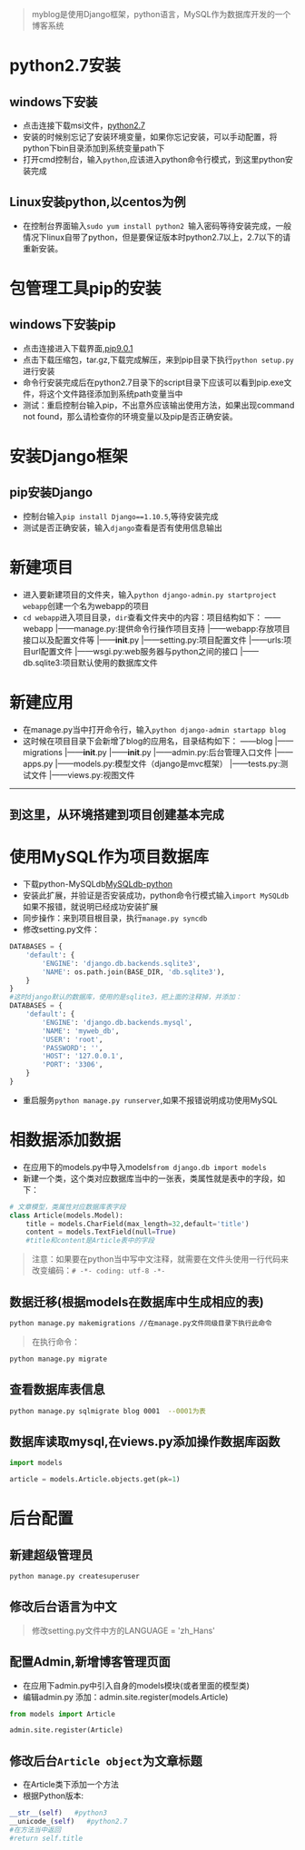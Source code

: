 > myblog是使用Django框架，python语言，MySQL作为数据库开发的一个博客系统

# python2.7安装
## windows下安装
* 点击连接下载msi文件，[python2.7](https://www.python.org/downloads/)
* 安装的时候别忘记了安装环境变量，如果你忘记安装，可以手动配置，将python下bin目录添加到系统变量path下
* 打开cmd控制台，输入``python``,应该进入python命令行模式，到这里python安装完成

## Linux安装python,以centos为例
* 在控制台界面输入``sudo yum install python2 ``输入密码等待安装完成，一般情况下linux自带了python，但是要保证版本时python2.7以上，2.7以下的请重新安装。

# 包管理工具pip的安装
## windows下安装pip
* 点击连接进入下载界面,[pip9.0.1](https://pypi.python.org/pypi/pip#downloads)
* 点击下载压缩包，tar.gz,下载完成解压，来到pip目录下执行``python setup.py``进行安装
* 命令行安装完成后在python2.7目录下的script目录下应该可以看到pip.exe文件，将这个文件路径添加到系统path变量当中
* 测试：重启控制台输入pip，不出意外应该输出使用方法，如果出现command not found，那么请检查你的环境变量以及pip是否正确安装。

# 安装Django框架
## pip安装Django
* 控制台输入``pip install Django==1.10.5``,等待安装完成
* 测试是否正确安装，输入``django``查看是否有使用信息输出

# 新建项目
* 进入要新建项目的文件夹，输入``python django-admin.py startproject webapp``创建一个名为webapp的项目
* ``cd webapp``进入项目目录，``dir``查看文件夹中的内容：项目结构如下：
——webapp
 |——manage.py:提供命令行操作项目支持
 |——webapp:存放项目接口以及配置文件等
    |——__init__.py
    |——setting.py:项目配置文件
    |——urls:项目url配置文件
    |——wsgi.py:web服务器与python之间的接口
 |——db.sqlite3:项目默认使用的数据库文件

# 新建应用
* 在manage.py当中打开命令行，输入``python django-admin startapp blog``
* 这时候在项目目录下会新增了blog的应用名，目录结构如下：
——blog
  |——migrations
     |——__init__.py
  |——__init__.py
  |——admin.py:后台管理入口文件
  |——apps.py
  |——models.py:模型文件（django是mvc框架）
  |——tests.py:测试文件
  |——views.py:视图文件

---
到这里，从环境搭建到项目创建基本完成
---

# 使用MySQL作为项目数据库
* 下载python-MySQLdb[MySQLdb-python](https://sourceforge.net/projects/mysql-python/)
* 安装此扩展，并验证是否安装成功，python命令行模式输入``import MySQLdb``如果不报错，就说明已经成功安装扩展
* 同步操作：来到项目根目录，执行``manage.py syncdb``
* 修改setting.py文件：

```python
DATABASES = {
    'default': {
        'ENGINE': 'django.db.backends.sqlite3',
        'NAME': os.path.join(BASE_DIR, 'db.sqlite3'),
    }
}
#这时django默认的数据库，使用的是sqlite3，把上面的注释掉，并添加：
DATABASES = {
    'default': {
        'ENGINE': 'django.db.backends.mysql',
        'NAME': 'myweb_db',
        'USER': 'root',
        'PASSWORD': '',
        'HOST': '127.0.0.1',
        'PORT': '3306',
    }
}

```
* 重启服务``python manage.py runserver``,如果不报错说明成功使用MySQL

# 相数据添加数据
* 在应用下的models.py中导入models``from django.db import models``
* 新建一个类，这个类对应数据库当中的一张表，类属性就是表中的字段，如下：
```python
# 文章模型，类属性对应数据库表字段
class Article(models.Model):
    title = models.CharField(max_length=32,default='title')
    content = models.TextField(null=True)
    #title和content是Article表中的字段
```
> 注意：如果要在python当中写中文注释，就需要在文件头使用一行代码来改变编码：``# -*- coding: utf-8 -*-``

## 数据迁移(根据models在数据库中生成相应的表)
```bash
python manage.py makemigrations //在manage.py文件同级目录下执行此命令
```
> 在执行命令：

```bash
python manage.py migrate
```

## 查看数据库表信息
```bash
python manage.py sqlmigrate blog 0001  --0001为表
```

## 数据库读取mysql,在views.py添加操作数据库函数

```python
import models

article = models.Article.objects.get(pk=1)
```

# 后台配置

## 新建超级管理员

```bash
python manage.py createsuperuser
```
## 修改后台语言为中文
> 修改setting.py文件中方的LANGUAGE = 'zh_Hans'

## 配置Admin,新增博客管理页面
* 在应用下admin.py中引入自身的models模块(或者里面的模型类)
* 编辑admin.py 添加：admin.site.register(models.Article)

```python
from models import Article

admin.site.register(Article)
```

## 修改后台``Article object``为文章标题
* 在Article类下添加一个方法
* 根据Python版本:

```python
__str__(self)   #python3
__unicode_(self)   #python2.7
#在方法当中返回
#return self.title
```
